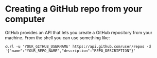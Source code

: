# Creating a GitHub repo from your computer

GitHub provides an API that lets you create a GitHub repository from your machine. From the shell you can use something like:

    curl -u 'YOUR_GITHUB_USERNAME' https://api.github.com/user/repos -d '{"name":"YOUR_REPO_NAME","description":"REPO_DESCRIPTION"}'

